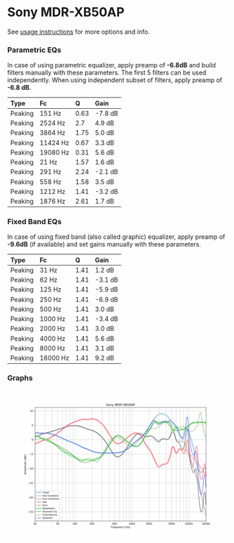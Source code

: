 # Sony MDR-XB50AP
See [usage instructions](https://github.com/jaakkopasanen/AutoEq#usage) for more options and info.

### Parametric EQs
In case of using parametric equalizer, apply preamp of **-6.8dB** and build filters manually
with these parameters. The first 5 filters can be used independently.
When using independent subset of filters, apply preamp of **-6.8 dB**.

| Type    | Fc       |    Q | Gain    |
|:--------|:---------|:-----|:--------|
| Peaking | 151 Hz   | 0.63 | -7.8 dB |
| Peaking | 2524 Hz  | 2.7  | 4.9 dB  |
| Peaking | 3864 Hz  | 1.75 | 5.0 dB  |
| Peaking | 11424 Hz | 0.67 | 3.3 dB  |
| Peaking | 19080 Hz | 0.31 | 5.6 dB  |
| Peaking | 21 Hz    | 1.57 | 1.6 dB  |
| Peaking | 291 Hz   | 2.24 | -2.1 dB |
| Peaking | 558 Hz   | 1.58 | 3.5 dB  |
| Peaking | 1212 Hz  | 1.41 | -3.2 dB |
| Peaking | 1876 Hz  | 2.61 | 1.7 dB  |

### Fixed Band EQs
In case of using fixed band (also called graphic) equalizer, apply preamp of **-9.6dB**
(if available) and set gains manually with these parameters.

| Type    | Fc       |    Q | Gain    |
|:--------|:---------|:-----|:--------|
| Peaking | 31 Hz    | 1.41 | 1.2 dB  |
| Peaking | 62 Hz    | 1.41 | -3.1 dB |
| Peaking | 125 Hz   | 1.41 | -5.9 dB |
| Peaking | 250 Hz   | 1.41 | -6.9 dB |
| Peaking | 500 Hz   | 1.41 | 3.0 dB  |
| Peaking | 1000 Hz  | 1.41 | -3.4 dB |
| Peaking | 2000 Hz  | 1.41 | 3.0 dB  |
| Peaking | 4000 Hz  | 1.41 | 5.6 dB  |
| Peaking | 8000 Hz  | 1.41 | 3.1 dB  |
| Peaking | 16000 Hz | 1.41 | 9.2 dB  |

### Graphs
![](./Sony%20MDR-XB50AP.png)